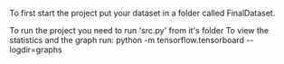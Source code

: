 To first start the project put your dataset in a folder called FinalDataset.

To run the project you need to run 'src.py' from it's folder
To view the statistics and the graph run:
python -m tensorflow.tensorboard --logdir=graphs